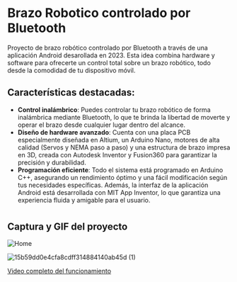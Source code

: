 # Brazo Robotico controlado por Bluetooth 

Proyecto de brazo robótico controlado por Bluetooth a través de una aplicación Android desarollada en 2023. Esta idea combina hardware y software para ofrecerte un control total sobre un brazo robótico, todo desde la comodidad de tu dispositivo móvil.

## Características destacadas:
- **Control inalámbrico**: Puedes controlar tu brazo robótico de forma inalámbrica mediante Bluetooth, lo que te brinda la libertad de moverte y operar el brazo desde cualquier lugar dentro del alcance.
- **Diseño de hardware avanzado**: Cuenta con una placa PCB especialmente diseñada en Altium, un Arduino Nano, motores de alta calidad (Servos y NEMA paso a paso) y una estructura de brazo impresa en 3D, creada con Autodesk Inventor y Fusion360 para garantizar la precisión y durabilidad.
- **Programación eficiente**: Todo el sistema está programado en Arduino C++, asegurando un rendimiento óptimo y una fácil modificación según tus necesidades específicas. Además, la interfaz de la aplicación Android está desarrollada con MIT App Inventor, lo que garantiza una experiencia fluida y amigable para el usuario.

#

## Captura y GIF del proyecto

![Home](https://github.com/njoaco/BrazoRobotico-Arduino/assets/162630044/3ad531e6-deb7-42fb-b543-f83afc3e2e74)

![15b59dd0e4cfa8cdff314884140ab45d (1)](https://github.com/njoaco/BrazoRobotico-Arduino/assets/162630044/7a529766-bea3-43bc-89ae-36eb90b50911)

[Video completo del funcionamiento](https://www.youtube.com/shorts/QfQL-Vt9-fI)
